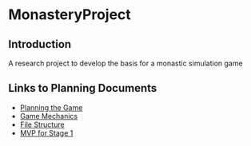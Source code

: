 # MonasteryProject

## Introduction

A research project to develop the basis for a monastic simulation game

## Links to Planning Documents

- [Planning the Game](planning/Planning%20the%20Game.md)
- [Game Mechanics](planning/Game%20Mechanics.md)
- [File Structure](planning/File%20Structure.md)
- [MVP for Stage 1](planning/MVP-1.md)